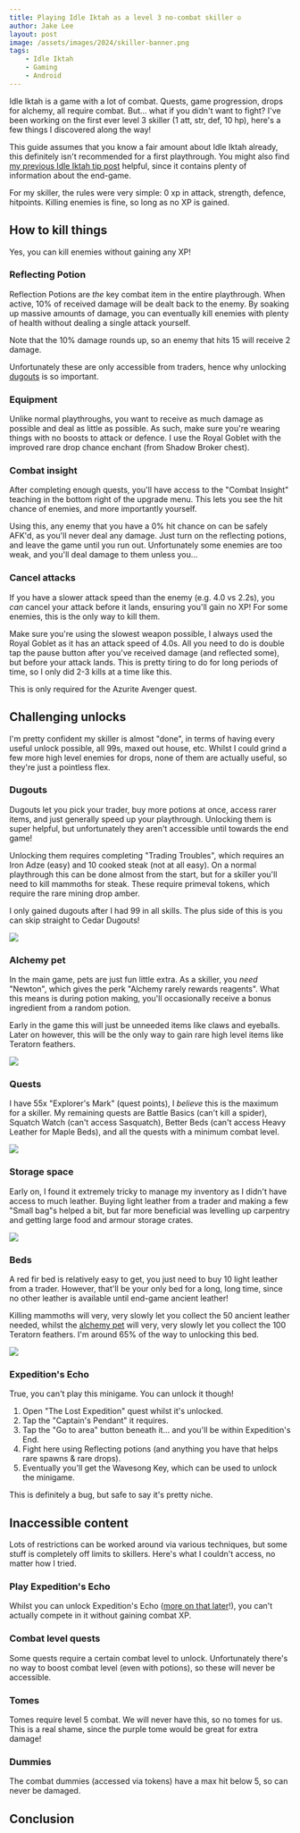 ```yaml
---
title: Playing Idle Iktah as a level 3 no-combat skiller ☮️
author: Jake Lee
layout: post
image: /assets/images/2024/skiller-banner.png
tags:
    - Idle Iktah
    - Gaming
    - Android
---
```


Idle Iktah is a game with a lot of combat. Quests, game progression, drops for alchemy, all require combat. But... what if you didn't want to fight? I've been working on the first ever level 3 skiller (1 att, str, def, 10 hp), here's a few things I discovered along the way!

This guide assumes that you know a fair amount about Idle Iktah already, this definitely isn't recommended for a first playthrough. You might also find [my previous Idle Iktah tip post](/idle-iktah-tips-faqs-and-endgame-guides) helpful, since it contains plenty of information about the end-game.

For my skiller, the rules were very simple: 0 xp in attack, strength, defence, hitpoints. Killing enemies is fine, so long as no XP is gained.

## How to kill things

Yes, you can kill enemies without gaining any XP!

### Reflecting Potion

Reflection Potions are *the* key combat item in the entire playthrough. When active, 10% of received damage will be dealt back to the enemy. By soaking up massive amounts of damage, you can eventually kill enemies with plenty of health without dealing a single attack yourself. 

Note that the 10% damage rounds up, so an enemy that hits 15 will receive 2 damage.

Unfortunately these are only accessible from traders, hence why unlocking [dugouts](#dugouts) is so important. 

### Equipment

Unlike normal playthroughs, you want to receive as much damage as possible and deal as little as possible. As such, make sure you're wearing things with no boosts to attack or defence. I use the Royal Goblet with the improved rare drop chance enchant (from Shadow Broker chest).

### Combat insight

After completing enough quests, you'll have access to the "Combat Insight" teaching in the bottom right of the upgrade menu. This lets you see the hit chance of enemies, and more importantly yourself.

Using this, any enemy that you have a 0% hit chance on can be safely AFK'd, as you'll never deal any damage. Just turn on the reflecting potions, and leave the game until you run out. Unfortunately some enemies are too weak, and you'll deal damage to them unless you...

### Cancel attacks

If you have a slower attack speed than the enemy (e.g. 4.0 vs 2.2s), you *can* cancel your attack before it lands, ensuring you'll gain no XP! For some enemies, this is the only way to kill them.

Make sure you're using the slowest weapon possible, I always used the Royal Goblet as it has an attack speed of 4.0s. All you need to do is double tap the pause button after you've received damage (and reflected some), but before your attack lands. This is pretty tiring to do for long periods of time, so I only did 2-3 kills at a time like this.

This is only required for the Azurite Avenger quest. 

## Challenging unlocks

I'm pretty confident my skiller is almost "done", in terms of having every useful unlock possible, all 99s, maxed out house, etc. Whilst I could grind a few more high level enemies for drops, none of them are actually useful, so they're just a pointless flex. 

### Dugouts

Dugouts let you pick your trader, buy more potions at once, access rarer items, and just generally speed up your playthrough. Unlocking them is super helpful, but unfortunately they aren't accessible until towards the end game!

Unlocking them requires completing "Trading Troubles", which requires an Iron Adze (easy) and 10 cooked steak (not at all easy). On a normal playthrough this can be done almost from the start, but for a skiller you'll need to kill mammoths for steak. These require primeval tokens, which require the rare mining drop amber. 

I only gained dugouts after I had 99 in all skills. The plus side of this is you can skip straight to Cedar Dugouts!

[![](/assets/images/2024/skiller-mammoth.png)](/assets/images/skiller-mammoth.png)

### Alchemy pet

In the main game, pets are just fun little extra. As a skiller, you *need* "Newton", which gives the perk "Alchemy rarely rewards reagents". What this means is during potion making, you'll occasionally receive a bonus ingredient from a random potion.

Early in the game this will just be unneeded items like claws and eyeballs. Later on however, this will be the only way to gain rare high level items like Teratorn feathers. 

[![](/assets/images/2024/skiller-newton.png)](/assets/images/skiller-newton.png)

### Quests

I have 55x "Explorer's Mark" (quest points), I *believe* this is the maximum for a skiller. My remaining quests are Battle Basics (can't kill a spider), Squatch Watch (can't access Sasquatch), Better Beds (can't access Heavy Leather for Maple Beds), and all the quests with a minimum combat level.

[![](/assets/images/2024/skiller-quests.png)](/assets/images/skiller-quests.png)

### Storage space

Early on, I found it extremely tricky to manage my inventory as I didn't have access to much leather. Buying light leather from a trader and making a few "Small bag"s helped a bit, but far more beneficial was levelling up carpentry and getting large food and armour storage crates.

[![](/assets/images/2024/skiller-storage.png)](/assets/images/skiller-storage.png)

### Beds

A red fir bed is relatively easy to get, you just need to buy 10 light leather from a trader. However, that'll be your only bed for a long, long time, since no other leather is available until end-game ancient leather!

Killing mammoths will very, very slowly let you collect the 50 ancient leather needed, whilst the [alchemy pet](#alchemy-pet) will very, very slowly let you collect the 100 Teratorn feathers. I'm around 65% of the way to unlocking this bed.

[![](/assets/images/2024/skiller-bed.png)](/assets/images/skiller-bed.png)

### Expedition's Echo

True, you can't play this minigame. You can unlock it though!

1. Open "The Lost Expedition" quest whilst it's unlocked.
2. Tap the "Captain's Pendant" it requires.
3. Tap the "Go to area" button beneath it... and you'll be within Expedition's End.
4. Fight here using Reflecting potions (and anything you have that helps rare spawns & rare drops).
5. Eventually you'll get the Wavesong Key, which can be used to unlock the minigame.

This is definitely a bug, but safe to say it's pretty niche.

## Inaccessible content

Lots of restrictions can be worked around via various techniques, but some stuff is completely off limits to skillers. Here's what I couldn't access, no matter how I tried.

### Play Expedition's Echo

Whilst you can unlock Expedition's Echo ([more on that later](#expeditions-echo)!), you can't actually compete in it without gaining combat XP. 

### Combat level quests

Some quests require a certain combat level to unlock. Unfortunately there's no way to boost combat level (even with potions), so these will never be accessible.

### Tomes

Tomes require level 5 combat. We will never have this, so no tomes for us. This is a real shame, since the purple tome would be great for extra damage!

### Dummies

The combat dummies (accessed via tokens) have a max hit below 5, so can never be damaged.

## Conclusion